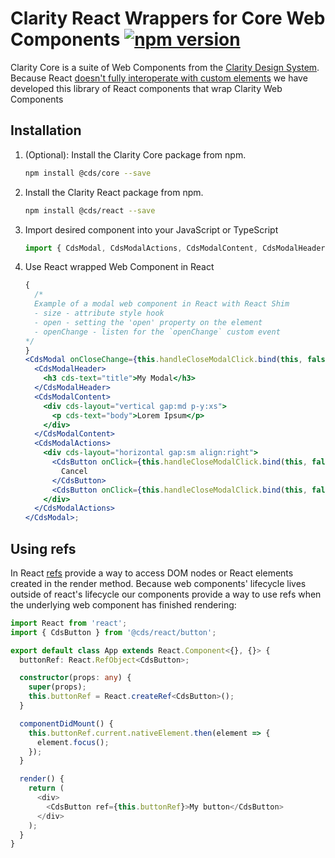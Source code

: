 # Clarity React Wrappers for Core Web Components [![npm version](https://badge.fury.io/js/%40clr%2Freact.svg)](https://badge.fury.io/js/%40clr%2Freact)

Clarity Core is a suite of Web Components from the [Clarity Design System](https://clarity.design). Because React [doesn't fully interoperate with custom elements](https://custom-elements-everywhere.com/) we have developed this library of React components that wrap Clarity Web Components

## Installation

1.  (Optional): Install the Clarity Core package from npm.

    ```bash
    npm install @cds/core --save
    ```

2.  Install the Clarity React package from npm.

    ```bash
    npm install @cds/react --save
    ```

3.  Import desired component into your JavaScript or TypeScript

    ```typescript
    import { CdsModal, CdsModalActions, CdsModalContent, CdsModalHeader } from '@cds/react/modal';
    ```

4.  Use React wrapped Web Component in React

    ```jsx
    {
      /*
      Example of a modal web component in React with React Shim
      - size - attribute style hook
      - open - setting the 'open' property on the element
      - openChange - listen for the `openChange` custom event
    */
    }
    <CdsModal onCloseChange={this.handleCloseModalClick.bind(this, false)}>
      <CdsModalHeader>
        <h3 cds-text="title">My Modal</h3>
      </CdsModalHeader>
      <CdsModalContent>
        <div cds-layout="vertical gap:md p-y:xs">
          <p cds-text="body">Lorem Ipsum</p>
        </div>
      </CdsModalContent>
      <CdsModalActions>
        <div cds-layout="horizontal gap:sm align:right">
          <CdsButton onClick={this.handleCloseModalClick.bind(this, false)} action="outline">
            Cancel
          </CdsButton>
          <CdsButton onClick={this.handleCloseModalClick.bind(this, false)}>Ok</CdsButton>
        </div>
      </CdsModalActions>
    </CdsModal>;
    ```

## Using refs

In React [refs](https://reactjs.org/docs/refs-and-the-dom.html) provide a way to access DOM nodes or
React elements created in the render method. Because web components' lifecycle lives outside of react's
lifecycle our components provide a way to use refs when the underlying web component has finished rendering:

```typescript
import React from 'react';
import { CdsButton } from '@cds/react/button';

export default class App extends React.Component<{}, {}> {
  buttonRef: React.RefObject<CdsButton>;

  constructor(props: any) {
    super(props);
    this.buttonRef = React.createRef<CdsButton>();
  }

  componentDidMount() {
    this.buttonRef.current.nativeElement.then(element => {
      element.focus();
    });
  }

  render() {
    return (
      <div>
        <CdsButton ref={this.buttonRef}>My button</CdsButton>
      </div>
    );
  }
}
```
